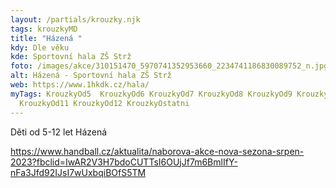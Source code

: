 ```yaml
---
layout: /partials/krouzky.njk
tags: krouzkyMD
title: "Házená "
kdy: Dle věku
kde: Sportovní hala ZŠ Strž
foto: /images/akce/310151470_5970741352953660_2234741186830089752_n.jpg
alt: Házená - Sportovní hala ZŠ Strž
web: https://www.1hkdk.cz/hala/
myTags: KrouzkyOd5  KrouzkyOd6 KrouzkyOd7 KrouzkyOd8 KrouzkyOd9 KrouzkyOd10
  KrouzkyOd11 KrouzkyOd12 KrouzkyOstatni
---
```

<!--StartFragment-->

Děti od 5-12 let Házená

https://www.handball.cz/aktualita/naborova-akce-nova-sezona-srpen-2023?fbclid=IwAR2V3H7bdoCUTTsI6OUjJf7m6BmlIfY-nFa3Jfd92IJsI7wUxbqiBOfS5TM